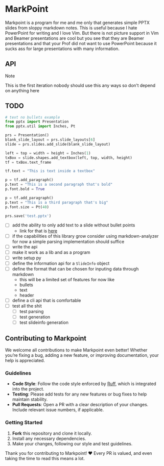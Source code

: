 # MarkPoint

Markpoint is a program for me and me only that generates simple PPTX slides from sloppy markdown
notes. This is useful because I hate PowerPoint for writing and I love Vim. But there is not picture
support in Vim and Beamer presentations are cool but you see that they are Beamer presentations and
that your Prof did not want to use PowerPoint because it sucks ass for large presentations with many
information.

## API

> [!NOTE]
> This is the first iteration nobody should use this any ways so don't depend on anything here

## TODO

```python
# text no bullets example
from pptx import Presentation
from pptx.util import Inches, Pt

prs = Presentation()
blank_slide_layout = prs.slide_layouts[6]
slide = prs.slides.add_slide(blank_slide_layout)

left = top = width = height = Inches(1)
txBox = slide.shapes.add_textbox(left, top, width, height)
tf = txBox.text_frame

tf.text = "This is text inside a textbox"

p = tf.add_paragraph()
p.text = "This is a second paragraph that's bold"
p.font.bold = True

p = tf.add_paragraph()
p.text = "This is a third paragraph that's big"
p.font.size = Pt(40)

prs.save('test.pptx')

```

- [ ] add the ability to only add text to a slide without bullet points
  - link for that is [here](https://python-pptx.readthedocs.io/en/latest/user/quickstart.html)
- [ ] if the capabilities of this library grow consider using markdown-analyzer for now a simple
      parsing implementation should suffice
- [ ] write the api
- [ ] make it work as a lib and as a program
- [ ] write setup py
- [ ] define the information api for a `SlideInfo` object
- [ ] define the format that can be chosen for inputing data through markdown
  - this will be a limited set of features for now like
  - bullets
  - text
  - header
- [ ] define a cli api that is comfortable
- [ ] test all the shit
  - [ ] test parsing
  - [ ] test generation
  - [ ] test slideinfo generation

## Contributing to Markpoint

We welcome all contributions to make Markpoint even better! Whether you’re fixing a bug, adding a
new feature, or improving documentation, your help is appreciated.

### Guidelines

- **Code Style**: Follow the code style enforced by [Ruff](https://beta.ruff.rs/docs/), which is
  integrated into the project.
- **Testing**: Please add tests for any new features or bug fixes to help maintain stability.
- **Pull Requests**: Open a PR with a clear description of your changes. Include relevant issue
  numbers, if applicable.

### Getting Started

1. **Fork** this repository and clone it locally.
2. Install any necessary dependencies.
3. Make your changes, following our style and test guidelines.

Thank you for contributing to Markpoint! ❤️ Every PR is valued, and even taking the time to read this means a lot.
